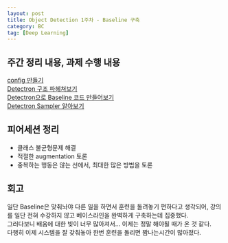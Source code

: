 ```yaml
---
layout: post
title: Object Detection 1주차 - Baseline 구축
category: BC
tag: [Deep Learning]
---
```


## 주간 정리 내용, 과제 수행 내용

[config 만들기](https://ukcastle.github.io/bc/2021/09/27/w9d1/)  
[Detectron 구조 파헤쳐보기](https://ukcastle.github.io/bc/2021/09/28/w9d2/)  
[Detectron으로 Baseline 코드 만들어보기](https://ukcastle.github.io/bc/2021/09/29/w9d3/)  
[Detectron Sampler 알아보기](https://ukcastle.github.io/bc/2021/09/30/w9d4/)

## 피어세션 정리  

- 클래스 불균형문제 해결 
- 적절한 augmentation 토론
- 중복하는 행동은 않는 선에서, 최대한 많은 방법을 토론

## 회고

일단 Baseline은 맞춰놔야 다른 일을 하면서 훈련을 돌려놓기 편하다고 생각되어, 강의를 일단 전혀 수강하지 않고 베이스라인을 완벽하게 구축하는데 집중했다.  
그러다보니 배움에 대한 빚이 너무 많아져서... 이제는 정말 해야될 때가 온 것 같다.  
다행히 이제 시스템을 잘 갖춰놓아 한번 훈련을 돌리면 짬나는시간이 많아졌다.  
